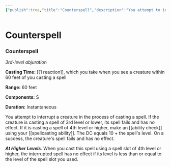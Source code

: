 ```yaml
---
{"publish":true,"title":"Counterspell","description":"You attempt to interrupt a creature in the process of casting a spell. If the creature is casting a spell of 3rd level or lower, its spell fails and has no effect. If it is casting a spell of 4th level or higher, make an ability check using your spellcasting ability. The DC equals 10 + the spell's level. On a success, the creature's spell fails and has no effect.","created":"2025-07-24","modified":"2025-07-24T22:04:21.907+02:00","published":"2025-07-24","cssclasses":""}
---
```


# Counterspell
### Counterspell

*3rd-level abjuration*

**Casting Time:** [[1 reaction]], which you take when you see a creature within 60 feet of you casting a spell

**Range:** 60 feet

**Components:** S

**Duration:** Instantaneous

You attempt to interrupt a creature in the process of casting a spell. If the creature is casting a spell of 3rd level or lower, its spell fails and has no effect. If it is casting a spell of 4th level or higher, make an [[ability check]] using your [[spellcasting ability]]. The DC equals 10 + the spell's level. On a success, the creature's spell fails and has no effect.

***At Higher Levels***. When you cast this spell using a spell slot of 4th level or higher, the interrupted spell has no effect if its level is less than or equal to the level of the spell slot you used.